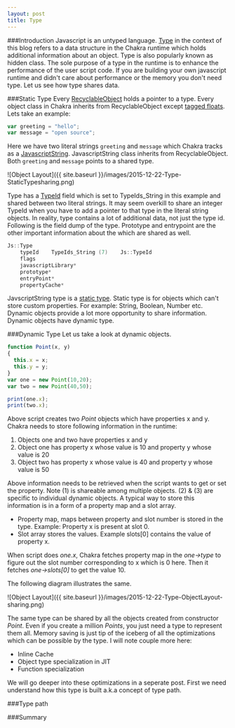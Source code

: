 ```yaml
---
layout: post
title: Type
---
```


###Introduction
Javascript is an untyped language. [Type](https://github.com/Microsoft/ChakraCore/blob/master/lib/Runtime/Types/Type.h#L22) in the context of this blog refers to a data structure in the Chakra runtime which holds additional information about an object. Type is also popularly known as hidden class. The sole purpose of a type in the runtime is to enhance the performance of the user script code. If you are building your own javascript runtime and didn't care about performance or the memory you don't need type. Let us see how type shares data. 

###Static Type
Every [RecyclableObject](https://github.com/Microsoft/ChakraCore/blob/master/lib/Runtime/Types/RecyclableObject.h#L191) holds a pointer to a type. Every object class in Chakra inherits from RecyclableObject except [tagged floats](http://abchatra.github.io/TaggedFloat/). Lets take an example:

```js
var greeting = "hello";
var message = "open source";
```

Here we have two literal strings `greeting` and `message` which Chakra tracks as a [JavascriptString](https://github.com/Microsoft/ChakraCore/blob/master/lib/Runtime/Library/JavascriptString.h#L50). JavascriptString class inherits from RecyclableObject. Both `greeting` and `message` points to a shared type. 

![Object Layout]({{ site.baseurl }}/images/2015-12-22-Type-StaticTypesharing.png)

Type has a [TypeId](https://github.com/Microsoft/ChakraCore/blob/master/lib/Runtime/Types/EdgeJavascriptTypeId.h#L23) field which is set to TypeIds_String in this example and shared between two literal strings. It may seem overkill to share an integer TypeId when you have to add a pointer to that type in the literal string objects. In reality, type contains a lot of additional data, not just the type id. Following is the field dump of the type. Prototype and entrypoint are the other important information about the which are shared as well.

```C++
Js::Type
    typeId    TypeIds_String (7)    Js::TypeId
    flags        
    javascriptLibrary*
    prototype*
    entryPoint*
    propertyCache*
```

JavscriptString type is a [static type](https://github.com/Microsoft/ChakraCore/blob/master/lib/Runtime/Types/StaticType.h). Static type is for objects which can't store custom properties. For example: String, Boolean, Number etc. Dynamic objects provide a lot more opportunity to share information. Dynamic objects have dynamic type. 

###Dynamic Type
Let us take a look at dynamic objects. 

```js
function Point(x, y)
{ 
  this.x = x;
  this.y = y;
}
var one = new Point(10,20);
var two = new Point(40,50);

print(one.x);
print(two.x);
```

Above script creates two *Point* objects which have properties x and y. Chakra needs to store following information in the runtime:

1.  Objects one and two have properties x and y
2.  Object one has property x whose value is 10 and property y whose value is 20
3.  Object two has property x whose value is 40 and property y whose value is 50

Above information needs to be retrieved when the script wants to get or set the property. Note (1) is shareable among multiple objects. (2) & (3) are specific to individual dynamic objects. A typical way to store this information is in a form of a property map and a slot array.

- Property map, maps between property and slot number is stored in the type. Example: Property x is present at slot 0. 
- Slot array stores the values. Example slots[0] contains the value of property x. 

When script does *one.x*, Chakra fetches property map in the *one->type* to figure out the slot number corresponding to x which is 0 here. Then it fetches *one->slots[0]* to get the value 10. 

The following diagram illustrates the same. 

![Object Layout]({{ site.baseurl }}/images/2015-12-22-Type-ObjectLayout-sharing.png)

The same type can be shared by all the objects created from constructor *Point*. Even if you create a million *Points*, you just need a type to represent them all. Memory saving is just tip of the iceberg of all the optimizations which can be possible by the type. I will note couple more here:

- Inline Cache
- Object type specialization in JIT
- Function specialization

We will go deeper into these optimizations in a seperate post. First we need understand how this type is built a.k.a concept of type path.

###Type path

###Summary
